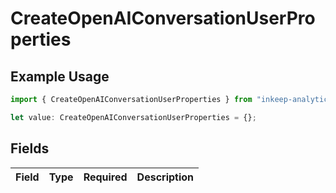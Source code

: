 # CreateOpenAIConversationUserProperties

## Example Usage

```typescript
import { CreateOpenAIConversationUserProperties } from "inkeep-analytics-typescript/models/components";

let value: CreateOpenAIConversationUserProperties = {};
```

## Fields

| Field       | Type        | Required    | Description |
| ----------- | ----------- | ----------- | ----------- |